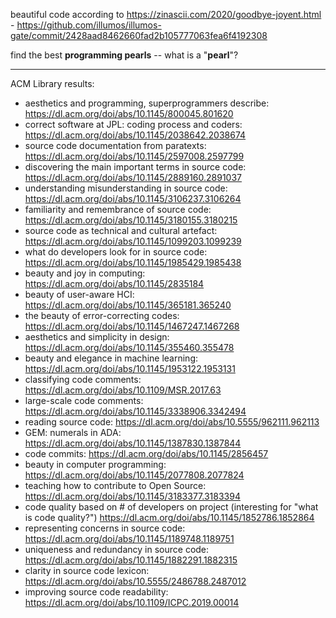 beautiful code according to https://zinascii.com/2020/goodbye-joyent.html - https://github.com/illumos/illumos-gate/commit/2428aad8462660fad2b105777063fea6f4192308

find the best **programming pearls** -- what is a "**pearl**"?

---

ACM Library results:
- aesthetics and programming, superprogrammers describe: https://dl.acm.org/doi/abs/10.1145/800045.801620
- correct software at JPL: coding process and coders: https://dl.acm.org/doi/abs/10.1145/2038642.2038674
- source code documentation from paratexts: https://dl.acm.org/doi/abs/10.1145/2597008.2597799
- discovering the main important terms in source code: https://dl.acm.org/doi/abs/10.1145/2889160.2891037
- understanding misunderstanding in source code: https://dl.acm.org/doi/abs/10.1145/3106237.3106264
- familiarity and remembrance of source code: https://dl.acm.org/doi/abs/10.1145/3180155.3180215
- source code as technical and cultural artefact: https://dl.acm.org/doi/abs/10.1145/1099203.1099239
- what do developers look for in source code: https://dl.acm.org/doi/abs/10.1145/1985429.1985438
- beauty and joy in computing: https://dl.acm.org/doi/abs/10.1145/2835184
- beauty of user-aware HCI: https://dl.acm.org/doi/abs/10.1145/365181.365240
- the beauty of error-correcting codes: https://dl.acm.org/doi/abs/10.1145/1467247.1467268
- aesthetics and simplicity in design: https://dl.acm.org/doi/abs/10.1145/355460.355478
- beauty and elegance in machine learning: https://dl.acm.org/doi/abs/10.1145/1953122.1953131
- classifying code comments: https://dl.acm.org/doi/abs/10.1109/MSR.2017.63
- large-scale code comments: https://dl.acm.org/doi/abs/10.1145/3338906.3342494
- reading source code: https://dl.acm.org/doi/abs/10.5555/962111.962113
- GEM: numerals in ADA: https://dl.acm.org/doi/abs/10.1145/1387830.1387844
- code commits: https://dl.acm.org/doi/abs/10.1145/2856457
- beauty in computer programming: https://dl.acm.org/doi/abs/10.1145/2077808.2077824
- teaching how to contribute to Open Source: https://dl.acm.org/doi/abs/10.1145/3183377.3183394
- code quality based on # of developers on project (interesting for "what is code quality?") https://dl.acm.org/doi/abs/10.1145/1852786.1852864
- representing concerns in source code: https://dl.acm.org/doi/abs/10.1145/1189748.1189751
- uniqueness and redundancy in source code: https://dl.acm.org/doi/abs/10.1145/1882291.1882315
- clarity in source code lexicon: https://dl.acm.org/doi/abs/10.5555/2486788.2487012
- improving source code readability: https://dl.acm.org/doi/abs/10.1109/ICPC.2019.00014
